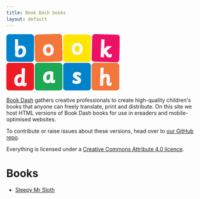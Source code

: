 ```yaml
---
title: Book Dash books
layout: default
---
```


![Book Dash](images/book-dash-logo.png)

[Book Dash](http://bookdash.org) gathers creative professionals to create high-quality children's books that anyone can freely translate, print and distribute. On this site we host HTML versions of Book Dash books for use in ereaders and mobile-optimised websites. 

To contribute or raise issues about these versions, head over to [our GitHub repo](https://github.com/bookdash/bookdash-books).

Everything is licensed under a [Creative Commons Attribute 4.0 licence](http://creativecommons.org/licenses/by/4.0/).

# Books

*	[Sleepy Mr Sloth](sleepy-mr-sloth)
